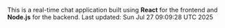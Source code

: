 This is a real-time chat application built using **React** for the frontend and **Node.js** for the backend.
Last updated: Sun Jul 27 09:09:28 UTC 2025
